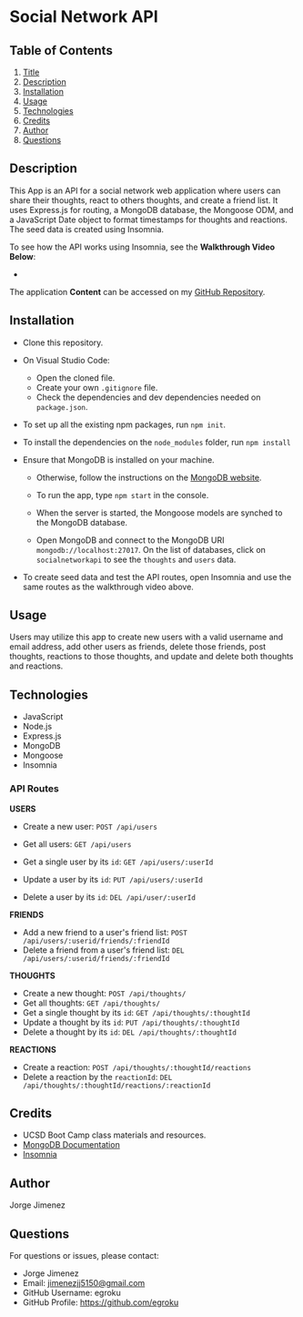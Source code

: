 # Social Network API 

## Table of Contents
  1. [Title](#title)
  2. [Description](#description)
  3. [Installation](#installation)
  4. [Usage](#usage)
  5. [Technologies](#technologies)
  6. [Credits](#credits)
  7. [Author](#author)
  8. [Questions](#questions)

## Description 

This App is an API for a social network web application where users can share their thoughts, react to others thoughts, and create a friend list. It uses Express.js for routing, a MongoDB database, the Mongoose ODM, and a JavaScript Date object to format timestamps for thoughts and reactions. The seed data is created using Insomnia.

To see how the API works using Insomnia, see the **Walkthrough Video Below**:

*

The application **Content** can be accessed on my [GitHub Repository](https://github.com/EgRoku/social-network-api).

## Installation
  * Clone this repository.

  * On Visual Studio Code:
      * Open the cloned file. 
      * Create your own `.gitignore` file.
      * Check the dependencies and dev dependencies needed on `package.json`. 
  
  * To set up all the existing npm packages, run `npm init`.

  * To install the dependencies on the `node_modules` folder, run `npm install`

  * Ensure that MongoDB is installed on your machine. 
      * Otherwise, follow the instructions on the [MongoDB website](https://www.mongodb.com/docs/manual/installation/).

      * To run the app, type `npm start` in the console.

      * When the server is started, the Mongoose models are synched to the MongoDB database.
      
      * Open MongoDB and connect to the MongoDB URI `mongodb://localhost:27017`. On the list of databases, click on `socialnetworkapi` to see the `thoughts` and `users` data.

  * To create seed data and test the API routes, open Insomnia and use the same routes as the walkthrough video above.

## Usage

Users may utilize this app to create new users with a valid username and email address, add other users as friends, delete those friends, post thoughts, reactions to those thoughts, and update and delete both thoughts and reactions.

 ## Technologies
  * JavaScript
  * Node.js
  * Express.js
  * MongoDB
  * Mongoose
  * Insomnia
  
 ### API Routes 

  **USERS**
  * Create a new user:  `POST /api/users`
  * Get all users: `GET /api/users`
  * Get a single user by its `id`: `GET /api/users/:userId`

  * Update a user by its `id`: `PUT /api/users/:userId`

  * Delete a user by its `id`: `DEL /api/user/:userId`

  **FRIENDS**
  * Add a new friend to a user's friend list: `POST /api/users/:userid/friends/:friendId`
  * Delete a friend from a user's friend list: `DEL /api/users/:userid/friends/:friendId`

 **THOUGHTS**
  * Create a new thought: `POST /api/thoughts/`
  * Get all thoughts: `GET /api/thoughts/`
  * Get a single thought by its `id`: `GET /api/thoughts/:thoughtId`
  * Update a thought by its `id`: `PUT /api/thoughts/:thoughtId`
  * Delete a thought by its `id`: `DEL /api/thoughts/:thoughtId`

 **REACTIONS**
  * Create a reaction: `POST /api/thoughts/:thoughtId/reactions`
  * Delete a reaction by the `reactionId`: `DEL /api/thoughts/:thoughtId/reactions/:reactionId`
  
  ## Credits
  * UCSD Boot Camp class materials and resources.
  * [MongoDB Documentation](https://www.mongodb.com/docs/manual/reference/connection-string/)
  * [Insomnia](https://insomnia.rest/)

  ## Author
  Jorge Jimenez

  ## Questions
  For questions or issues, please contact: 
  - Jorge Jimenez 
  - Email: jimenezjj5150@gmail.com
  - GitHub Username: egroku
  - GitHub Profile: https://github.com/egroku


